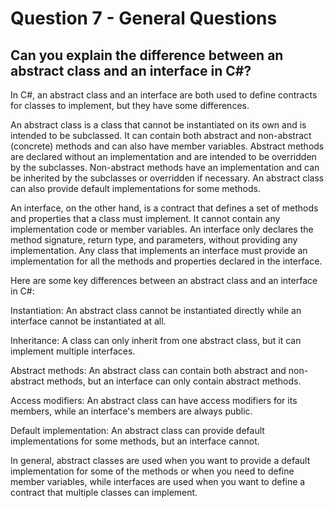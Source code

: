 # Question 7 - General Questions

## Can you explain the difference between an abstract class and an interface in C#?

In C#, an abstract class and an interface are both used to define contracts for classes to implement, but they have some differences.

An abstract class is a class that cannot be instantiated on its own and is intended to be subclassed. It can contain both abstract and non-abstract (concrete) methods and can also have member variables. Abstract methods are declared without an implementation and are intended to be overridden by the subclasses. Non-abstract methods have an implementation and can be inherited by the subclasses or overridden if necessary. An abstract class can also provide default implementations for some methods.

An interface, on the other hand, is a contract that defines a set of methods and properties that a class must implement. It cannot contain any implementation code or member variables. An interface only declares the method signature, return type, and parameters, without providing any implementation. Any class that implements an interface must provide an implementation for all the methods and properties declared in the interface.

Here are some key differences between an abstract class and an interface in C#:

Instantiation: An abstract class cannot be instantiated directly while an interface cannot be instantiated at all.

Inheritance: A class can only inherit from one abstract class, but it can implement multiple interfaces.

Abstract methods: An abstract class can contain both abstract and non-abstract methods, but an interface can only contain abstract methods.

Access modifiers: An abstract class can have access modifiers for its members, while an interface's members are always public.

Default implementation: An abstract class can provide default implementations for some methods, but an interface cannot.

In general, abstract classes are used when you want to provide a default implementation for some of the methods or when you need to define member variables, while interfaces are used when you want to define a contract that multiple classes can implement.